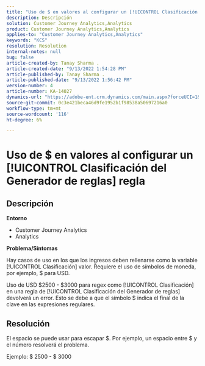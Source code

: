 ```yaml
---
title: "Uso de $ en valores al configurar un [!UICONTROL Clasificación del Generador de reglas] rule"
description: Descripción
solution: Customer Journey Analytics,Analytics
product: Customer Journey Analytics,Analytics
applies-to: "Customer Journey Analytics,Analytics"
keywords: "KCS"
resolution: Resolution
internal-notes: null
bug: false
article-created-by: Tanay Sharma .
article-created-date: "9/13/2022 1:54:28 PM"
article-published-by: Tanay Sharma .
article-published-date: "9/13/2022 1:56:42 PM"
version-number: 4
article-number: KA-14027
dynamics-url: "https://adobe-ent.crm.dynamics.com/main.aspx?forceUCI=1&pagetype=entityrecord&etn=knowledgearticle&id=789a4d90-6b33-ed11-9db1-002248086735"
source-git-commit: 0c3e421beca46d9fe1952b1f98538a50697216a0
workflow-type: tm+mt
source-wordcount: '116'
ht-degree: 6%

---
```


# Uso de $ en valores al configurar un [!UICONTROL Clasificación del Generador de reglas] regla

## Descripción


<b>Entorno</b>

- Customer Journey Analytics
- Analytics




<b>Problema/Síntomas</b>

Hay casos de uso en los que los ingresos deben rellenarse como la variable [!UICONTROL Clasificación] valor. Requiere el uso de símbolos de moneda, por ejemplo, $ para USD.



Uso de USD $2500 - $3000 para regex como [!UICONTROL Clasificación] en una regla de [!UICONTROL Clasificación del Generador de reglas] devolverá un error. Esto se debe a que el símbolo $ indica el final de la clave en las expresiones regulares.


## Resolución


El espacio se puede usar para escapar $. Por ejemplo, un espacio entre $ y el número resolverá el problema.

Ejemplo: $ 2500 - $ 3000

